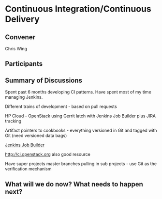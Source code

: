 Continuous Integration/Continuous Delivery
==========================================

## Convener

Chris Wing

## Participants

## Summary of Discussions

Spent past 6 months developing CI patterns.  Have spent most of my time managing Jenkins.

Different trains of development - based on pull requests

HP Cloud - OpenStack using Gerrit latch with Jenkins Job Builder plus JIRA tracking

Artifact pointers to cookbooks - everything versioned in Git and tagged with Git (need versioned data bags)

[Jenkins Job Builder](http://ci.openstack.org/jenkins-job-builder/)

http://ci.openstack.org also good resource

Have super projects master branches pulling in sub projects - use Git as the verification mechanism

## What will we do now?  What needs to happen next?

